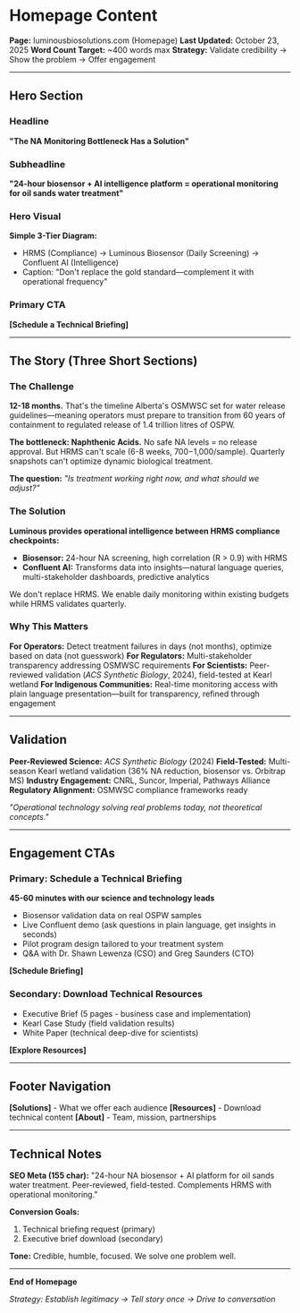 # Homepage Content

**Page:** luminousbiosolutions.com (Homepage)
**Last Updated:** October 23, 2025
**Word Count Target:** ~400 words max
**Strategy:** Validate credibility → Show the problem → Offer engagement

---

## Hero Section

### Headline
**"The NA Monitoring Bottleneck Has a Solution"**

### Subheadline
**"24-hour biosensor + AI intelligence platform = operational monitoring for oil sands water treatment"**

### Hero Visual
**Simple 3-Tier Diagram:**
- HRMS (Compliance) → Luminous Biosensor (Daily Screening) → Confluent AI (Intelligence)
- Caption: "Don't replace the gold standard—complement it with operational frequency"

### Primary CTA
**[Schedule a Technical Briefing]**

---

## The Story (Three Short Sections)
### The Challenge

**12-18 months.** That's the timeline Alberta's OSMWSC set for water release guidelines—meaning operators must prepare to transition from 60 years of containment to regulated release of 1.4 trillion litres of OSPW.

**The bottleneck: Naphthenic Acids.** No safe NA levels = no release approval. But HRMS can't scale (6-8 weeks, $700-$1,000/sample). Quarterly snapshots can't optimize dynamic biological treatment.

**The question:** *"Is treatment working right now, and what should we adjust?"*

### The Solution
**Luminous provides operational intelligence between HRMS compliance checkpoints:**
- **Biosensor:** 24-hour NA screening, high correlation (R > 0.9) with HRMS
- **Confluent AI:** Transforms data into insights—natural language queries, multi-stakeholder dashboards, predictive analytics

We don't replace HRMS. We enable daily monitoring within existing budgets while HRMS validates quarterly.


### Why This Matters
**For Operators:** Detect treatment failures in days (not months), optimize based on data (not guesswork)
**For Regulators:** Multi-stakeholder transparency addressing OSMWSC requirements
**For Scientists:** Peer-reviewed validation (*ACS Synthetic Biology*, 2024), field-tested at Kearl wetland
**For Indigenous Communities:** Real-time monitoring access with plain language presentation—built for transparency, refined through engagement

---

## Validation

**Peer-Reviewed Science:** *ACS Synthetic Biology* (2024)
**Field-Tested:** Multi-season Kearl wetland validation (36% NA reduction, biosensor vs. Orbitrap MS)
**Industry Engagement:** CNRL, Suncor, Imperial, Pathways Alliance
**Regulatory Alignment:** OSMWSC compliance frameworks ready

*"Operational technology solving real problems today, not theoretical concepts."*

---

## Engagement CTAs

### Primary: Schedule a Technical Briefing
**45-60 minutes with our science and technology leads**
- Biosensor validation data on real OSPW samples
- Live Confluent demo (ask questions in plain language, get insights in seconds)
- Pilot program design tailored to your treatment system
- Q&A with Dr. Shawn Lewenza (CSO) and Greg Saunders (CTO)

**[Schedule Briefing]**

### Secondary: Download Technical Resources
- Executive Brief (5 pages - business case and implementation)
- Kearl Case Study (field validation results)
- White Paper (technical deep-dive for scientists)

**[Explore Resources]**

---

## Footer Navigation

**[Solutions]** - What we offer each audience
**[Resources]** - Download technical content
**[About]** - Team, mission, partnerships

---

## Technical Notes

**SEO Meta (155 char):**
"24-hour NA biosensor + AI platform for oil sands water treatment. Peer-reviewed, field-tested. Complements HRMS with operational monitoring."

**Conversion Goals:**
1. Technical briefing request (primary)
2. Executive brief download (secondary)

**Tone:** Credible, humble, focused. We solve one problem well.

---

**End of Homepage**

*Strategy: Establish legitimacy → Tell story once → Drive to conversation*
